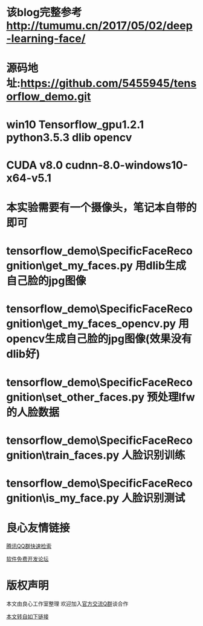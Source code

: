 
  # 该blog完整参考 http://tumumu.cn/2017/05/02/deep-learning-face/
  # 源码地址:https://github.com/5455945/tensorflow_demo.git
  # win10 Tensorflow_gpu1.2.1 python3.5.3 dlib opencv
  # CUDA v8.0 cudnn-8.0-windows10-x64-v5.1
  # 本实验需要有一个摄像头，笔记本自带的即可
  # tensorflow_demo\SpecificFaceRecognition\get_my_faces.py 用dlib生成自己脸的jpg图像
  # tensorflow_demo\SpecificFaceRecognition\get_my_faces_opencv.py 用opencv生成自己脸的jpg图像(效果没有dlib好)
  # tensorflow_demo\SpecificFaceRecognition\set_other_faces.py 预处理lfw的人脸数据
  # tensorflow_demo\SpecificFaceRecognition\train_faces.py 人脸识别训练
  # tensorflow_demo\SpecificFaceRecognition\is_my_face.py 人脸识别测试
  



 # 良心友情链接

[腾讯QQ群快速检索](http://u.720life.cn/s/8cf73f7c)

[软件免费开发论坛](http://u.720life.cn/s/bbb01dc0)

# 版权声明 

本文由良心工作室整理 欢迎加入[官方交流Q群](https://u.720life.cn/s/f2316816)谈合作

[本文转自如下链接](http://u.720life.cn/g/2e71d0f0a5c601172267ba20d3a43c6e69cf33f3f98216b27bdde382dc09cff5c8ba123e37ca33b2474dea29ec14be4921d37507f84a5caa66252e206067812f)